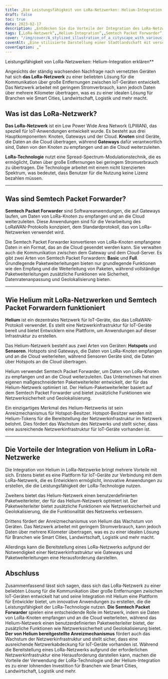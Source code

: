 ```yaml
---
title: „Die Leistungsfähigkeit von LoRa-Netzwerken: Helium-Integration erklären“
draft: false
toc: true
date: 2023-02-17
description: „Entdecken Sie die Vorteile der Integration des LoRa-Netzwerks mit Helium für IoT-Geräte und Branchen wie Smart Cities, Landwirtschaft und Logistik.“
tags: [„LoRa-Netzwerk“,„Helium-Integration“,„Semtech Packet Forwarder“,„IoT-Anwendungen“,„LPWAN“,„Spread-Spectrum-Modulation“,„Gateways“,"Wolke",„LoRaWAN-Protokoll“,"Netzwerkinfrastruktur",„Hotspots“,„Sensoren“,"Netzwerksicherheit",„Geolokalisierung“,„Anreizmechanismus“,"Intelligente Städte","Landwirtschaft","Logistik",„IoT-Entwicklung“,„Fernkommunikation“]
cover: "/img/cover/A_stylized_illustration_of_a_cityscape_with_various_IoT_dev.png"
coverAlt: „Eine stilisierte Darstellung einer Stadtlandschaft mit verschiedenen IoT-Geräten, die mit einem Netzwerk verbunden sind und als Netz aus Licht dargestellt werden, wobei das Helium-Logo deutlich sichtbar ist.“
coverCaption: „“
---
```

 Leistungsfähigkeit von LoRa-Netzwerken: Helium-Integration erklären**

Angesichts der ständig wachsenden Nachfrage nach vernetzten Geräten hat sich **das LoRa-Netzwerk** zu einer beliebten Lösung für die Kommunikation über große Entfernungen zwischen IoT-Geräten entwickelt. Das Netzwerk arbeitet mit geringem Stromverbrauch, kann jedoch Daten über mehrere Kilometer übertragen, was es zu einer idealen Lösung für Branchen wie Smart Cities, Landwirtschaft, Logistik und mehr macht.

## Was ist das LoRa-Netzwerk?

**Das LoRa-Netzwerk** ist ein Low Power Wide Area Network (LPWAN), das speziell für IoT-Anwendungen entwickelt wurde. Es besteht aus drei Hauptkomponenten: Knoten, Gateways und der Cloud. **Knoten** sind Geräte, die Daten an die Cloud übertragen, während **Gateways** dafür verantwortlich sind, Daten von den Knoten zu empfangen und an die Cloud weiterzuleiten.

**LoRa-Technologie** nutzt eine Spread-Spectrum-Modulationstechnik, die es ermöglicht, Daten über große Entfernungen bei geringem Stromverbrauch zu übertragen. Die Technologie arbeitet mit einem nicht lizenzierten Spektrum, was bedeutet, dass Benutzer für die Nutzung keine Lizenz bezahlen müssen.

______

## Was sind Semtech Packet Forwarder?

**Semtech Packet Forwarder** sind Softwareanwendungen, die auf Gateways laufen, um Daten von LoRa-Knoten zu empfangen und an die Cloud weiterzuleiten. Diese Anwendungen sind für die Verarbeitung des LoRaWAN-Protokolls konzipiert, dem Standardprotokoll, das von LoRa-Netzwerken verwendet wird.

Die Semtech Packet Forwarder konvertieren von LoRa-Knoten empfangene Daten in ein Format, das an die Cloud gesendet werden kann. Sie verwalten auch die Kommunikation zwischen dem Gateway und dem Cloud-Server. Es gibt zwei Arten von Semtech Packet Forwardern: **Basic** und **Full**. Grundlegende Paketweiterleitungen bieten nur grundlegende Funktionen wie den Empfang und die Weiterleitung von Paketen, während vollständige Paketweiterleitungen zusätzliche Funktionen wie Sicherheit, Datenratenanpassung und Geolokalisierung bieten.

______

## Wie Helium mit LoRa-Netzwerken und Semtech Packet Forwardern funktioniert

**Helium** ist ein dezentrales Netzwerk für IoT-Geräte, das das LoRaWAN-Protokoll verwendet. Es stellt eine Netzwerkinfrastruktur für IoT-Geräte bereit und bietet Entwicklern eine Plattform, um Anwendungen auf dieser Infrastruktur zu erstellen.

Das Helium-Netzwerk besteht aus zwei Arten von Geräten: **Hotspots** und **Sensoren**. Hotspots sind Gateways, die Daten von LoRa-Knoten empfangen und an die Cloud weiterleiten, während Sensoren Geräte sind, die Daten über Hotspots an die Cloud übertragen.

Helium verwendet Semtech Packet Forwarder, um Daten von LoRa-Knoten zu empfangen und an die Cloud weiterzuleiten. Das Unternehmen hat einen eigenen maßgeschneiderten Paketweiterleiter entwickelt, der für das Helium-Netzwerk optimiert ist. Der Helium-Paketweiterleiter basiert auf dem Semtech Packet Forwarder und bietet zusätzliche Funktionen wie Netzwerksicherheit und Geolokalisierung.

Ein einzigartiges Merkmal des Helium-Netzwerks ist sein Anreizmechanismus für Hotspot-Besitzer. Hotspot-Besitzer werden mit Helium-Tokens für die Bereitstellung der Netzwerkinfrastruktur im Netzwerk belohnt. Dies fördert das Wachstum des Netzwerks und stellt sicher, dass eine ausreichende Netzwerkinfrastruktur für IoT-Geräte vorhanden ist.

______

## Die Vorteile der Integration von Helium in LoRa-Netzwerke

Die Integration von Helium in LoRa-Netzwerke bringt mehrere Vorteile mit sich. Erstens bietet es eine Plattform für IoT-Geräte zur Verbindung mit dem LoRa-Netzwerk, die es Entwicklern ermöglicht, innovative Anwendungen zu erstellen, die die Leistungsfähigkeit der LoRa-Technologie nutzen.

Zweitens bietet das Helium-Netzwerk einen benutzerdefinierten Paketweiterleiter, der für das Helium-Netzwerk optimiert ist. Der Paketweiterleiter bietet zusätzliche Funktionen wie Netzwerksicherheit und Geolokalisierung, die die Funktionalität des Netzwerks verbessern.

Drittens fördert der Anreizmechanismus von Helium das Wachstum von Geräten. Das Netzwerk arbeitet mit geringem Stromverbrauch, kann jedoch Daten über mehrere Kilometer übertragen, was es zu einer idealen Lösung für Branchen wie Smart Cities, Landwirtschaft, Logistik und mehr macht.

Allerdings kann die Bereitstellung eines LoRa-Netzwerks aufgrund der Notwendigkeit einer Netzwerkinfrastruktur wie Gateways und Paketweiterleitungen eine Herausforderung darstellen.

## Abschluss
Zusammenfassend lässt sich sagen, dass sich das LoRa-Netzwerk zu einer beliebten Lösung für die Kommunikation über große Entfernungen zwischen IoT-Geräten entwickelt hat und seine Integration mit Helium eine Plattform für Entwickler bietet, um innovative Anwendungen zu erstellen, die die Leistungsfähigkeit der LoRa-Technologie nutzen. **Die Semtech Packet Forwarder** spielen eine entscheidende Rolle im Netzwerk, indem sie Daten von LoRa-Knoten empfangen und an die Cloud weiterleiten, während das Helium-Netzwerk einen benutzerdefinierten Paketweiterleiter bietet, der zusätzliche Funktionen wie Netzwerksicherheit und Geolokalisierung bietet. **Der von Helium bereitgestellte Anreizmechanismus** fördert auch das Wachstum der Netzwerkinfrastruktur und stellt sicher, dass eine ausreichende Netzwerkabdeckung für IoT-Geräte vorhanden ist. Während die Bereitstellung eines LoRa-Netzwerks aufgrund der erforderlichen Netzwerkinfrastruktur eine Herausforderung darstellen kann, machen die Vorteile der Verwendung der LoRa-Technologie und der Helium-Integration es zu einer lohnenden Investition für Branchen wie Smart Cities, Landwirtschaft, Logistik und mehr.

